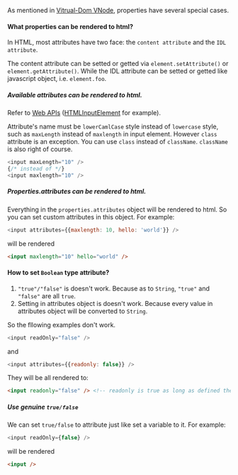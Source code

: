 As mentioned in [Vitrual-Dom VNode](https://github.com/Matt-Esch/virtual-dom/blob/master/docs/vnode.md), properties have several special cases.

#### What properties can be rendered to html?

In HTML, most attributes have two face: the `content attribute` and the `IDL attribute`.

The content attribute can be setted or getted via `element.setAttribute()` or `element.getAttribute()`. While the IDL attribute can be setted or getted like javascript object, i.e. `element.foo`.

##### Available attributes can be rendered to html.

Refer to [Web APIs](https://developer.mozilla.org/en-US/docs/Web/API) ([HTMLInputElement](https://developer.mozilla.org/en-US/docs/Web/API/HTMLInputElement) for example).

Attribute's name must be `lowerCamlCase` style instead of `lowercase` style, such as `maxLength` instead of `maxlength` in input element. However `class` attribute is an exception.
You can use `class` instead of `className`. `className` is also right of course.

```js
<input maxLength="10" />
{/* instead of */}
<input maxlength="10" />
```

##### Properties.attributes can be rendered to html.

Everything in the `properties.attributes` object will be rendered to html. So you can set custom attributes in this object.
For example:

```js
<input attributes={{maxlength: 10, hello: 'world'}} />
```

will be rendered

```html
<input maxlength="10" hello="world" />
```

#### How to set `Boolean` type attribute?

1. `"true"/"false"` is doesn't work. Because as to `String`, `"true"` and `"false"` are all `true`.
2. Setting in attributes object is doesn't work. Because every value in attributes object will be converted to `String`.

So the fllowing examples don't work.

```js
<input readOnly="false" />
```

and

```js
<input attributes={{readonly: false}} />
```

They will be all rendered to:

```html
<input readonly="false" /> <!-- readonly is true as long as defined the attribute -->
```

##### Use genuine `true/false`

We can set `true/false` to attribute just like set a variable to it. For example:

```js
<input readOnly={false} />
```

will be rendered

```html
<input />
```

